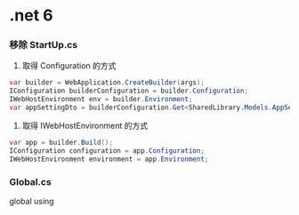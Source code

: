# .net 6

### 移除 StartUp.cs


1. 取得 Configuration 的方式

```cs
var builder = WebApplication.CreateBuilder(args);
IConfiguration builderConfiguration = builder.Configuration;
IWebHostEnvironment env = builder.Environment;
var appSettingDto = builderConfiguration.Get<SharedLibrary.Models.AppSettings.Dto>();
```

1. 取得 IWebHostEnvironment 的方式

```cs
var app = builder.Build();
IConfiguration configuration = app.Configuration;
IWebHostEnvironment environment = app.Environment;
```


### Global.cs

global using